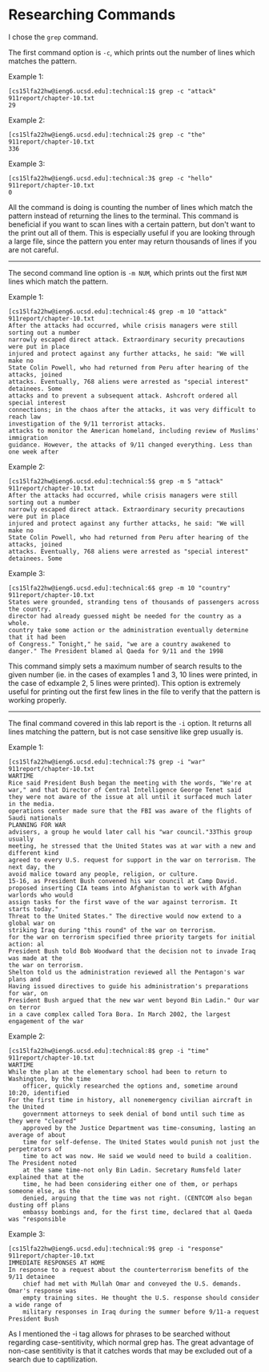 # Researching Commands
I chose the `grep` command.  

The first command option is `-c`, which prints out the number of lines which matches the pattern.  

Example 1:
```
[cs15lfa22hw@ieng6.ucsd.edu]:technical:1$ grep -c "attack" 911report/chapter-10.txt
29
```

Example 2:  
```
[cs15lfa22hw@ieng6.ucsd.edu]:technical:2$ grep -c "the" 911report/chapter-10.txt
336
```

Example 3:  
```
[cs15lfa22hw@ieng6.ucsd.edu]:technical:3$ grep -c "hello" 911report/chapter-10.txt
0
```

All the command is doing is counting the number of lines which match the pattern instead of returning the lines to the terminal. This command is beneficial if you want to scan lines with a certain pattern, but don't want to the print out all of them. This is especially useful if you are looking through a large file, since the pattern you enter may return thousands of lines if you are not careful. 

---
The second command line option is `-m NUM`, which prints out the first `NUM` lines which match the pattern.  

Example 1:  
```
[cs15lfa22hw@ieng6.ucsd.edu]:technical:4$ grep -m 10 "attack" 911report/chapter-10.txt
After the attacks had occurred, while crisis managers were still sorting out a number
narrowly escaped direct attack. Extraordinary security precautions were put in place
injured and protect against any further attacks, he said: "We will make no
State Colin Powell, who had returned from Peru after hearing of the attacks, joined
attacks. Eventually, 768 aliens were arrested as "special interest" detainees. Some
attacks and to prevent a subsequent attack. Ashcroft ordered all special interest
connections; in the chaos after the attacks, it was very difficult to reach law
investigation of the 9/11 terrorist attacks.
attacks to monitor the American homeland, including review of Muslims' immigration
guidance. However, the attacks of 9/11 changed everything. Less than one week after
```

Example 2:  
```
[cs15lfa22hw@ieng6.ucsd.edu]:technical:5$ grep -m 5 "attack" 911report/chapter-10.txt
After the attacks had occurred, while crisis managers were still sorting out a number
narrowly escaped direct attack. Extraordinary security precautions were put in place
injured and protect against any further attacks, he said: "We will make no
State Colin Powell, who had returned from Peru after hearing of the attacks, joined
attacks. Eventually, 768 aliens were arrested as "special interest" detainees. Some
```

Example 3:
```
[cs15lfa22hw@ieng6.ucsd.edu]:technical:6$ grep -m 10 "country" 911report/chapter-10.txt
States were grounded, stranding tens of thousands of passengers across the country.
director had already guessed might be needed for the country as a whole.
country take some action or the administration eventually determine that it had been
of Congress." Tonight," he said, "we are a country awakened to danger." The President blamed al Qaeda for 9/11 and the 1998
```

This command simply sets a maximum number of search results to the given number (ie. in the cases of examples 1 and 3, 10 lines were printed, in the case of edxample 2, 5 lines were printed). This option is extremely useful for printing out the first few lines in the file to verify that the pattern is working properly. 

---

The final command covered in this lab report is the `-i` option. It returns all lines matching the pattern, but is not case sensitive like grep usually is.  

Example 1:
```
[cs15lfa22hw@ieng6.ucsd.edu]:technical:7$ grep -i "war" 911report/chapter-10.txt
WARTIME
Rice said President Bush began the meeting with the words, "We're at war," and that Director of Central Intelligence George Tenet said
they were not aware of the issue at all until it surfaced much later in the media.
operations center made sure that the FBI was aware of the flights of Saudi nationals
PLANNING FOR WAR
advisers, a group he would later call his "war council."33This group usually
meeting, he stressed that the United States was at war with a new and different kind
agreed to every U.S. request for support in the war on terrorism. The next day, the
avoid malice toward any people, religion, or culture.
15-16, as President Bush convened his war council at Camp David.
proposed inserting CIA teams into Afghanistan to work with Afghan warlords who would
assign tasks for the first wave of the war against terrorism. It starts today."
Threat to the United States." The directive would now extend to a global war on
striking Iraq during "this round" of the war on terrorism.
for the war on terrorism specified three priority targets for initial action: al
President Bush told Bob Woodward that the decision not to invade Iraq was made at the
the war on terrorism.
Shelton told us the administration reviewed all the Pentagon's war plans and
Having issued directives to guide his administration's preparations for war, on
President Bush argued that the new war went beyond Bin Ladin." Our war on terror
in a cave complex called Tora Bora. In March 2002, the largest engagement of the war
```

Example 2:
```  
[cs15lfa22hw@ieng6.ucsd.edu]:technical:8$ grep -i "time" 911report/chapter-10.txt
WARTIME
While the plan at the elementary school had been to return to Washington, by the time  
    officer, quickly researched the options and, sometime around 10:20, identified  
For the first time in history, all nonemergency civilian aircraft in the United  
    government attorneys to seek denial of bond until such time as they were "cleared"  
    approved by the Justice Department was time-consuming, lasting an average of about  
    time for self-defense. The United States would punish not just the perpetrators of  
    time to act was now. He said we would need to build a coalition. The President noted  
    at the same time-not only Bin Ladin. Secretary Rumsfeld later explained that at the  
    time, he had been considering either one of them, or perhaps someone else, as the  
    denied, arguing that the time was not right. (CENTCOM also began dusting off plans  
    embassy bombings and, for the first time, declared that al Qaeda was "responsible  
```

Example 3: 
```
[cs15lfa22hw@ieng6.ucsd.edu]:technical:9$ grep -i "response" 911report/chapter-10.txt
IMMEDIATE RESPONSES AT HOME
In response to a request about the counterterrorism benefits of the 9/11 detainee
    chief had met with Mullah Omar and conveyed the U.S. demands. Omar's response was
    empty training sites. He thought the U.S. response should consider a wide range of
    military responses in Iraq during the summer before 9/11-a request President Bush
```

As I mentioned the -i tag allows for phrases to be searched without regarding case-sentitivity, which normal grep has. The great advantage of non-case sentitivity is that it catches words that may be excluded out of a search due to captilization. 